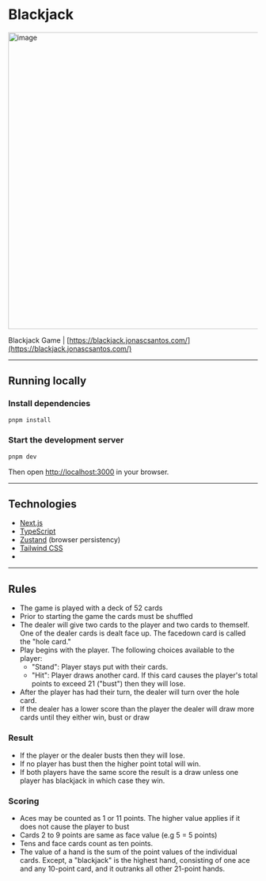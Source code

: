 # Blackjack

<img width="600" height="600" alt="image" src="https://github.com/user-attachments/assets/784f9bb1-457c-4e0a-8c05-369a52c92def" />


Blackjack Game | [https://blackjack.jonascsantos.com/](https://blackjack.jonascsantos.com/)

---

## Running locally

### Install dependencies

```sh
pnpm install
```

### Start the development server

```sh
pnpm dev
```

Then open [http://localhost:3000](http://localhost:3000) in your browser.

---


## Technologies

* [Next.js](https://nextjs.org/)
* [TypeScript](https://www.typescriptlang.org/)
* [Zustand](https://zustand-demo.pmnd.rs/)  (browser persistency)
* [Tailwind CSS](https://tailwindcss.com/)
* 
---
## Rules

* The game is played with a deck of 52 cards
* Prior to starting the game the cards must be shuffled
* The dealer will give two cards to the player and two cards to themself. One of the dealer cards is dealt face up. The facedown card is called the "hole card."
* Play begins with the player. The following choices available to the player:
    * "Stand": Player stays put with their cards.
    * "Hit": Player draws another card. If this card causes the player's total points to exceed 21 ("bust") then they will lose.
* After the player has had their turn, the dealer will turn over the hole card.
* If the dealer has a lower score than the player the dealer will draw more cards until they either win, bust or draw

### Result

* If the player or the dealer busts then they will lose.
* If no player has bust then the higher point total will win.
* If both players have the same score the result is a draw unless one player has blackjack in which case they win.

### Scoring

* Aces may be counted as 1 or 11 points. The higher value applies if it does not cause the player to bust
* Cards 2 to 9 points are same as face value (e.g 5 = 5 points)
* Tens and face cards count as ten points.
* The value of a hand is the sum of the point values of the individual cards. Except, a "blackjack" is the highest hand, consisting of one ace and any 10-point card, and it outranks all other 21-point hands.
